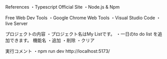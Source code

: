 References
・Typescript Official Site
・Node.js & Npm

Free Web Dev Tools
・Google Chrome Web Tools
・Visual Studio Code
・live Server

プロジェクトの内容
・プロジェクト名はMy Listです。
・一日のto do list を追加できます。
機能名
・追加
・削除
・クリア

実行コメント
・npm run dev
http://localhost:5173/
